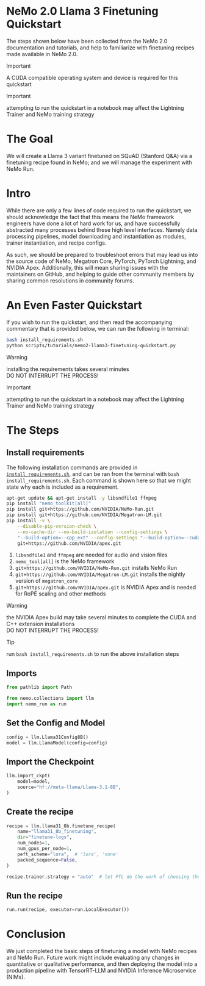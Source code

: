 # NeMo 2.0 Llama 3 Finetuning Quickstart

The steps shown below have been collected from the NeMo 2.0 documentation and tutorials, and help to familiarize with finetuning recipes made available in NeMo 2.0.

> [!IMPORTANT]
> A CUDA compatible operating system and device is required for this quickstart

> [!IMPORTANT]
> attempting to run the quickstart in a notebook may affect the Lightning Trainer and NeMo training strategy

# The Goal

We will create a Llama 3 variant finetuned on SQuAD (Stanford Q&A) via a finetuning recipe found in NeMo; and we will manage the experiment with NeMo Run.

# Intro

While there are only a few lines of code required to run the quickstart, we should acknowledge the fact that this means the NeMo framework engineers have done a lot of hard work for us, and have successfully abstracted many processes behind these high level interfaces. Namely data processing pipelines, model downloading and instantiation as modules, trainer instantiation, and recipe configs. 

As such, we should be prepared to troubleshoot errors that may lead us into the source code of NeMo, Megatron Core, PyTorch, PyTorch Lightning, and NVIDIA Apex. Additionally, this will mean sharing issues with the maintainers on GitHub, and helping to guide other community members by sharing common resolutions in community forums. 

# An Even Faster Quickstart

If you wish to run the quickstart, and then read the accompanying commentary that is provided below, we can run the following in terminal:

```bash
bash install_requirements.sh
python scripts/tutorials/nemo2-llama3-finetuning-quickstart.py
```

> [!WARNING]
> installing the requirements takes several minutes <br>
> DO NOT INTERRUPT THE PROCESS!

> [!IMPORTANT]
> attempting to run the quickstart in a notebook may affect the Lightning Trainer and NeMo training strategy

# The Steps

## Install requirements

The following installation commands are provided in [`install_requirements.sh`](../../install_requirements.sh), and can be ran from the terminal with `bash install_requirements.sh`. Each command is shown here so that we might state why each is included as a requirement.

```bash
apt-get update && apt-get install -y libsndfile1 ffmpeg
pip install "nemo_toolkit[all]"
pip install git+https://github.com/NVIDIA/NeMo-Run.git
pip install git+https://github.com/NVIDIA/Megatron-LM.git
pip install -v \
    --disable-pip-version-check \
    --no-cache-dir --no-build-isolation --config-settings \
    "--build-option=--cpp_ext" --config-settings "--build-option=--cuda_ext" \
    git+https://github.com/NVIDIA/apex.git
```

1. `libsndfile1` and `ffmpeg` are needed for audio and vision files
2. `nemo_tool[all]` is the NeMo framework
3. `git+https://github.com/NVIDIA/NeMo-Run.git` installs NeMo Run
4. `git+https://github.com/NVIDIA/Megatron-LM.git` installs the nightly version of `megatron_core`
5. `git+https://github.com/NVIDIA/apex.git` is NVIDIA Apex and is needed for RoPE scaling and other methods

> [!WARNING]
> the NVIDIA Apex build may take several minutes to complete the CUDA and C++ extension installations <br>
> DO NOT INTERRUPT THE PROCESS!

> [!TIP]
> run `bash install_requirements.sh` to run the above installation steps

## Imports

```python
from pathlib import Path

from nemo.collections import llm
import nemo_run as run
```

## Set the Config and Model

```python
config = llm.Llama31Config8B()
model = llm.LlamaModel(config=config)
```

## Import the Checkpoint

```python
llm.import_ckpt(
    model=model,
    source="hf://meta-llama/Llama-3.1-8B",
)
```

## Create the recipe

```python
recipe = llm.llama31_8b.finetune_recipe(
    name="llama31_8b_finetuning",
    dir="finetune-logs",
    num_nodes=1,
    num_gpus_per_node=1,
    peft_scheme="lora",  # 'lora', 'none'
    packed_sequence=False,
)
```

```python
recipe.trainer.strategy = "auto"  # let PTL do the work of choosing the training strategy
```

## Run the recipe

```python
run.run(recipe, executor=run.LocalExecutor())
```

# Conclusion

We just completed the basic steps of finetuning a model with NeMo recipes and NeMo Run. Future work might include evaluating any changes in quantitative or qualitative performance, and then deploying the model into a production pipeline with TensorRT-LLM and NVIDIA Inference Microservice (NIMs).